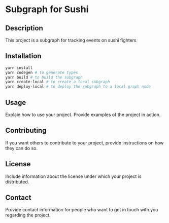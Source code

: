 # Subgraph for Sushi

## Description
This project is a subgraph for tracking events on sushi fighters

## Installation

```sh
yarn install
yarn codegen # to generate types
yarn build # to build the subgraph
yarn create-local # to create a local subgraph
yarn deploy-local # to deploy the subgraph to a local graph node
```

## Usage
Explain how to use your project. Provide examples of the project in action.

## Contributing
If you want others to contribute to your project, provide instructions on how they can do so.

## License
Include information about the license under which your project is distributed.

## Contact
Provide contact information for people who want to get in touch with you regarding the project.